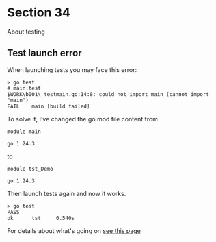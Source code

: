 # Section 34

About testing

## Test launch error

When launching tests you may face this error:

```shell
> go test
# main.test
$WORK\b001\_testmain.go:14:8: could not import main (cannot import "main")
FAIL    main [build failed]
```

To solve it, I've changed the go.mod file content from

```
module main

go 1.24.3
```

to

```
module tst_Demo

go 1.24.3
```

Then launch tests again and now it works.

``` shell
> go test
PASS
ok      tst     0.540s
```

For details about what's going on [see this page](https://appliedgo.net/testmain/)
